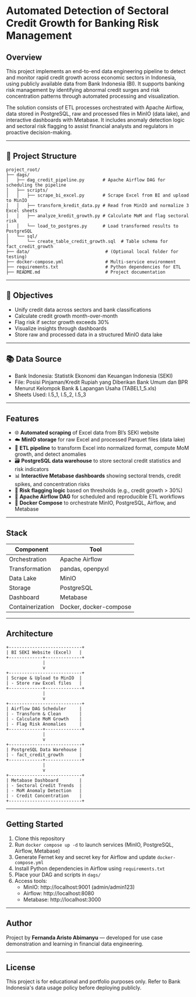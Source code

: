 # Automated Detection of Sectoral Credit Growth for Banking Risk Management

## Overview
This project implements an end-to-end data engineering pipeline to detect and monitor rapid credit growth across economic sectors in Indonesia, using publicly available data from Bank Indonesia (BI). It supports banking risk management by identifying abnormal credit surges and risk concentration patterns through automated processing and visualization.

The solution consists of ETL processes orchestrated with Apache Airflow, data stored in PostgreSQL, raw and processed files in MinIO (data lake), and interactive dashboards with Metabase. It includes anomaly detection logic and sectoral risk flagging to assist financial analysts and regulators in proactive decision-making.

---

## 📁 Project Structure
```
project_root/
├── dags/
│   ├── dag_credit_pipeline.py       # Apache Airflow DAG for scheduling the pipeline
│   ├── scripts/
│   │   ├── scrape_bi_excel.py       # Scrape Excel from BI and upload to MinIO
│   │   ├── transform_kredit_data.py # Read from MinIO and normalize 3 Excel sheets
│   │   ├── analyze_kredit_growth.py # Calculate MoM and flag sectoral risk
│   │   └── load_to_postgres.py      # Load transformed results to PostgreSQL
│   └── sql/
│       └── create_table_credit_growth.sql  # Table schema for fact_credit_growth
├── data/                             # (Optional local folder for testing)
├── docker-compose.yml                # Multi-service environment
├── requirements.txt                  # Python dependencies for ETL
├── README.md                         # Project documentation
```

---

## 🎯 Objectives
- Unify credit data across sectors and bank classifications
- Calculate credit growth month-over-month
- Flag risk if sector growth exceeds 30%
- Visualize insights through dashboards
- Store raw and processed data in a structured MinIO data lake

---

## 📚 Data Source
- Bank Indonesia: Statistik Ekonomi dan Keuangan Indonesia (SEKI)
- File: Posisi Pinjaman/Kredit Rupiah yang Diberikan Bank Umum dan BPR Menurut Kelompok Bank & Lapangan Usaha (TABEL1_5.xls)
- Sheets Used: I.5_1, I.5_2, I.5_3

---

## Features
- 🌐 **Automated scraping** of Excel data from BI’s SEKI website
- ☁️ **MinIO storage** for raw Excel and processed Parquet files (data lake)
- 🧾 **ETL pipeline** to transform Excel into normalized format, compute MoM growth, and detect anomalies
- 🗃️ **PostgreSQL data warehouse** to store sectoral credit statistics and risk indicators
- 📊 **Interactive Metabase dashboards** showing sectoral trends, credit spikes, and concentration risks
- 🧠 **Risk flagging logic** based on thresholds (e.g., credit growth > 30%)
- 🔁 **Apache Airflow DAG** for scheduled and reproducible ETL workflows
- 🐳 **Docker Compose** to orchestrate MinIO, PostgreSQL, Airflow, and Metabase

---

## Stack
| Component         | Tool                        |
|-------------------|-----------------------------|
| Orchestration     | Apache Airflow              |
| Transformation    | pandas, openpyxl            |
| Data Lake         | MinIO                       |
| Storage           | PostgreSQL                  |
| Dashboard         | Metabase                    |
| Containerization  | Docker, docker-compose      |

---

## Architecture
```
+----------------------------+
| BI SEKI Website (Excel)   |
+-------------+--------------+
              |
              v
+----------------------------+
| Scrape & Upload to MinIO  |
| - Store raw Excel files   |
+-------------+--------------+
              |
              v
+----------------------------+
| Airflow DAG Scheduler     |
| - Transform & Clean       |
| - Calculate MoM Growth    |
| - Flag Risk Anomalies     |
+-------------+--------------+
              |
              v
+----------------------------+
| PostgreSQL Data Warehouse |
| - fact_credit_growth      |
+-------------+--------------+
              |
              v
+----------------------------+
| Metabase Dashboard        |
| - Sectoral Credit Trends  |
| - MoM Anomaly Detection   |
| - Credit Concentration    |
+----------------------------+
```

---

## Getting Started
1. Clone this repository
2. Run `docker compose up -d` to launch services (MinIO, PostgreSQL, Airflow, Metabase)
3. Generate Fernet key and secret key for Airflow and update `docker-compose.yml`
4. Install Python dependencies in Airflow using `requirements.txt`
5. Place your DAG and scripts in `dags/`
6. Access tools:
   - MinIO: http://localhost:9001 (admin/admin123)
   - Airflow: http://localhost:8080
   - Metabase: http://localhost:3000

---

## Author
Project by **Fernanda Aristo Abimanyu** — developed for use case demonstration and learning in financial data engineering.

---

## License
This project is for educational and portfolio purposes only. Refer to Bank Indonesia's data usage policy before deploying publicly.
